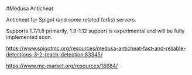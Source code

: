 #Medusa Anticheat

Anticheat for Spigot (and *some* related forks) servers.

Supports 1.7/1.8 primarily, 1.9-1.12 support is experimental and will be fully implemented soon.

https://www.spigotmc.org/resources/medusa-anticheat-fast-and-reliable-detections-3-2-reach-detection.83345/

https://www.mc-market.org/resources/18684/
